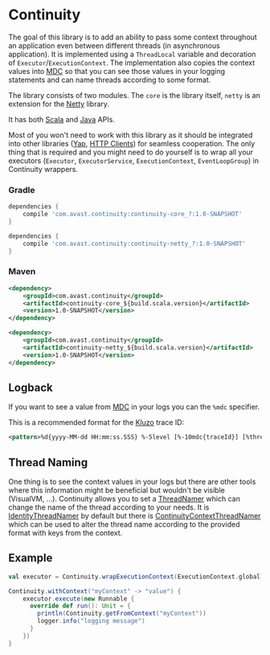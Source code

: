 # Continuity

The goal of this library is to add an ability to pass some context throughout an application even between different threads (in asynchronous application).
It is implemented using a `ThreadLocal` variable and decoration of `Executor`/`ExecutionContext`. The implementation also copies the context values
into [MDC](logback.qos.ch/manual/mdc.html) so that you can see those values in your logging statements and can name threads according to some format.

The library consists of two modules. The `core` is the library itself, `netty` is an extension for the [Netty](http://netty.io) library.

It has both [Scala](core/src/main/scala/com/avast/continuity) and [Java](core/src/main/java/com/avast/continuity/javaapi) APIs.

Most of you won't need to work with this library as it should be integrated into other libraries ([Yap](https://git.int.avast.com/ff/yap), 
[HTTP Clients](https://git.int.avast.com/ff/clients)) for seamless cooperation. The only thing that is required and you might need to do
yourself is to wrap all your executors (`Executor`, `ExecutorService`, `ExecutionContext`, `EventLoopGroup`) in Continuity wrappers.

### Gradle
```groovy
dependencies {
    compile 'com.avast.continuity:continuity-core_?:1.0-SNAPSHOT'
}
```

```groovy
dependencies {
    compile 'com.avast.continuity:continuity-netty_?:1.0-SNAPSHOT'
}
```

### Maven
```xml
<dependency>
    <groupId>com.avast.continuity</groupId>
    <artifactId>continuity-core_${build.scala.version}</artifactId>
    <version>1.0-SNAPSHOT</version>
</dependency>
```

```xml
<dependency>
    <groupId>com.avast.continuity</groupId>
    <artifactId>continuity-netty_${build.scala.version}</artifactId>
    <version>1.0-SNAPSHOT</version>
</dependency>
```

## Logback
If you want to see a value from [MDC](logback.qos.ch/manual/mdc.html) in your logs you can the `%mdc` specifier.

This is a recommended format for the [Kluzo](https://git.int.avast.com/ff/kluzo) trace ID: 
```xml
<pattern>%d{yyyy-MM-dd HH:mm:ss.SSS} %-5level [%-10mdc{traceId}] [%thread] %-35logger{35}: %msg \(%file:%line\)%n%xThrowable{full}</pattern>
```

## Thread Naming
One thing is to see the context values in your logs but there are other tools where this information might be beneficial but wouldn't be visible (VisualVM, ...).
Continuity allows you to set a [ThreadNamer](core/src/main/scala/com/avast/continuity/ThreadNamer.scala) which can change the name of the thread
according to your needs. It is [IdentityThreadNamer](core/src/main/scala/com/avast/continuity/IdentityThreadNamer.scala) by default but there is
[ContinuityContextThreadNamer](core/src/main/scala/com/avast/continuity/ContinuityContextThreadNamer.scala) which can be used to alter the thread name according 
to the provided format with keys from the context.

## Example
```scala
val executor = Continuity.wrapExecutionContext(ExecutionContext.global)

Continuity.withContext("myContext" -> "value") {
    executor.execute(new Runnable {
      override def run(): Unit = {
        println(Continuity.getFromContext("myContext"))
        logger.info("logging message")
      }
    })
}
```
